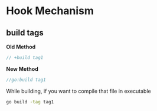 # Hook Mechanism


## build tags

**Old Method**

```go
// +build tag1
```

**New Method**

```go
//go:build tag1
```

While building, if you want to compile that file in executable

```sh
go build -tag tag1
```

